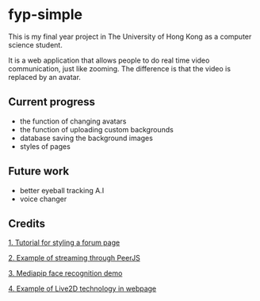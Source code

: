 # fyp-simple
This is my final year project in The University of Hong Kong as a computer science student.

It is a web application that allows people to do real time video communication, just like zooming. The difference is that the video is replaced by an avatar.

## Current progress
 - the function of changing avatars
 - the function of uploading custom backgrounds 
 - database saving the background images
 - styles of pages


## Future work
 - better eyeball tracking A.I
 - voice changer 

## Credits
[1. Tutorial for styling a forum page](https://www.youtube.com/watch?v=knGk9aUr4Do&t=198s)

[2. Example of streaming through PeerJS ](https://github.com/itstaranarora/video-chat-v1)

[3. Mediapip face recognition demo ](https://codepen.io/mediapipe/details/KKgVaPJ)

[4. Example of Live2D technology in webpage](https://github.com/llminatoll/Live2D_SDK_WebGL_2.1)
